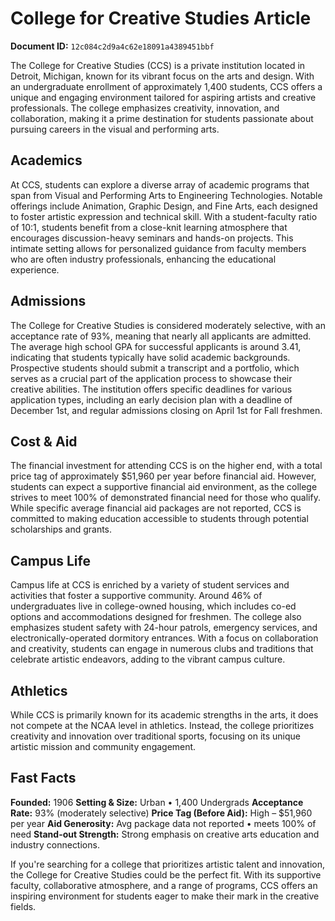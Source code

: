 # College for Creative Studies Article

**Document ID:** `12c084c2d9a4c62e18091a4389451bbf`

The College for Creative Studies (CCS) is a private institution located in Detroit, Michigan, known for its vibrant focus on the arts and design. With an undergraduate enrollment of approximately 1,400 students, CCS offers a unique and engaging environment tailored for aspiring artists and creative professionals. The college emphasizes creativity, innovation, and collaboration, making it a prime destination for students passionate about pursuing careers in the visual and performing arts.

## Academics
At CCS, students can explore a diverse array of academic programs that span from Visual and Performing Arts to Engineering Technologies. Notable offerings include Animation, Graphic Design, and Fine Arts, each designed to foster artistic expression and technical skill. With a student-faculty ratio of 10:1, students benefit from a close-knit learning atmosphere that encourages discussion-heavy seminars and hands-on projects. This intimate setting allows for personalized guidance from faculty members who are often industry professionals, enhancing the educational experience.

## Admissions
The College for Creative Studies is considered moderately selective, with an acceptance rate of 93%, meaning that nearly all applicants are admitted. The average high school GPA for successful applicants is around 3.41, indicating that students typically have solid academic backgrounds. Prospective students should submit a transcript and a portfolio, which serves as a crucial part of the application process to showcase their creative abilities. The institution offers specific deadlines for various application types, including an early decision plan with a deadline of December 1st, and regular admissions closing on April 1st for Fall freshmen.

## Cost & Aid
The financial investment for attending CCS is on the higher end, with a total price tag of approximately $51,960 per year before financial aid. However, students can expect a supportive financial aid environment, as the college strives to meet 100% of demonstrated financial need for those who qualify. While specific average financial aid packages are not reported, CCS is committed to making education accessible to students through potential scholarships and grants.

## Campus Life
Campus life at CCS is enriched by a variety of student services and activities that foster a supportive community. Around 46% of undergraduates live in college-owned housing, which includes co-ed options and accommodations designed for freshmen. The college also emphasizes student safety with 24-hour patrols, emergency services, and electronically-operated dormitory entrances. With a focus on collaboration and creativity, students can engage in numerous clubs and traditions that celebrate artistic endeavors, adding to the vibrant campus culture.

## Athletics
While CCS is primarily known for its academic strengths in the arts, it does not compete at the NCAA level in athletics. Instead, the college prioritizes creativity and innovation over traditional sports, focusing on its unique artistic mission and community engagement.

## Fast Facts
**Founded:** 1906
**Setting & Size:** Urban • 1,400 Undergrads
**Acceptance Rate:** 93% (moderately selective)
**Price Tag (Before Aid):** High – $51,960 per year
**Aid Generosity:** Avg package data not reported • meets 100% of need
**Stand-out Strength:** Strong emphasis on creative arts education and industry connections.

If you're searching for a college that prioritizes artistic talent and innovation, the College for Creative Studies could be the perfect fit. With its supportive faculty, collaborative atmosphere, and a range of programs, CCS offers an inspiring environment for students eager to make their mark in the creative fields.
